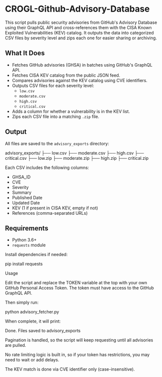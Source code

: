 # CROGL-Github-Advisory-Database

This script pulls public security advisories from GitHub's Advisory Database using their GraphQL API and cross-references them with the CISA Known Exploited Vulnerabilities (KEV) catalog. It outputs the data into categorized CSV files by severity level and zips each one for easier sharing or archiving.

## What It Does

- Fetches GitHub advisories (GHSA) in batches using GitHub's GraphQL API.
- Fetches CISA KEV catalog from the public JSON feed.
- Compares advisories against the KEV catalog using CVE identifiers.
- Outputs CSV files for each severity level:
  - `low.csv`
  - `moderate.csv`
  - `high.csv`
  - `critical.csv`
- Adds a column for whether a vulnerability is in the KEV list.
- Zips each CSV file into a matching `.zip` file.

## Output

All files are saved to the `advisory_exports` directory:

advisory_exports/
├── low.csv
├── moderate.csv
├── high.csv
├── critical.csv
├── low.zip
├── moderate.zip
├── high.zip
├── critical.zip

Each CSV includes the following columns:

- GHSA_ID
- CVE
- Severity
- Summary
- Published Date
- Updated Date
- KEV (1 if present in CISA KEV, empty if not)
- References (comma-separated URLs)

## Requirements

- Python 3.6+
- `requests` module

Install dependencies if needed:

pip install requests

Usage

Edit the script and replace the TOKEN variable at the top with your own GitHub Personal Access Token. The token must have access to the GitHub GraphQL API.

Then simply run:

python advisory_fetcher.py

When complete, it will print:

Done. Files saved to advisory_exports

Pagination is handled, so the script will keep requesting until all advisories are pulled.

No rate limiting logic is built in, so if your token has restrictions, you may need to wait or add delays.

The KEV match is done via CVE identifier only (case-insensitive).
